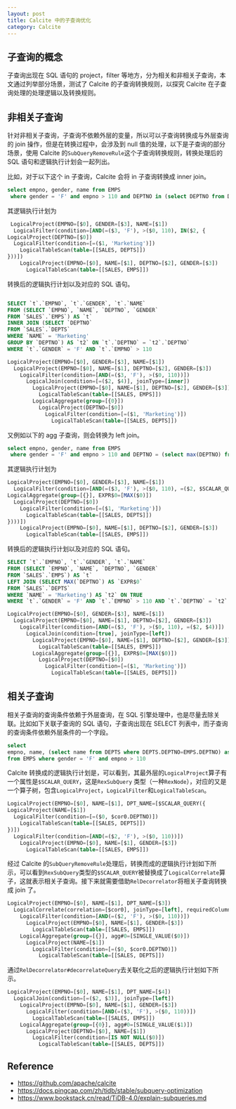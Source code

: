 ```yaml
---
layout: post
title: Calcite 中的子查询优化
category: Calcite
---
```


## 子查询的概念
子查询出现在 SQL 语句的 project，filter 等地方，分为相关和非相关子查询，本文通过列举部分场景，测试了 Calcite 的子查询转换规则，以探究 Calcite 在子查询处理的处理逻辑以及转换规则。

## 非相关子查询
针对非相关子查询，子查询不依赖外层的变量，所以可以子查询转换成与外层查询的 join 操作，但是在转换过程中，会涉及到 null 值的处理，以下是子查询的部分场景，使用 Calcite 的`SubQueryRemoveRule`这个子查询转换规则，转换处理后的 SQL 语句和逻辑执行计划会一起列出。

比如，对于以下这个 in 子查询，Calcite 会将 in 子查询转换成 inner join。

```sql
select empno, gender, name from EMPS
 where gender = 'F' and empno > 110 and DEPTNO in (select DEPTNO from DEPTS where NAME='Marketing')
```

其逻辑执行计划为

```sql
 LogicalProject(EMPNO=[$0], GENDER=[$3], NAME=[$1])
  LogicalFilter(condition=[AND(=($3, 'F'), >($0, 110), IN($2, {
LogicalProject(DEPTNO=[$0])
  LogicalFilter(condition=[=($1, 'Marketing')])
    LogicalTableScan(table=[[SALES, DEPTS]])
}))])
    LogicalProject(EMPNO=[$0], NAME=[$1], DEPTNO=[$2], GENDER=[$3])
      LogicalTableScan(table=[[SALES, EMPS]])
```

转换后的逻辑执行计划以及对应的 SQL 语句。

```sql

SELECT `t`.`EMPNO`, `t`.`GENDER`, `t`.`NAME`
FROM (SELECT `EMPNO`, `NAME`, `DEPTNO`, `GENDER`
FROM `SALES`.`EMPS`) AS `t`
INNER JOIN (SELECT `DEPTNO`
FROM `SALES`.`DEPTS`
WHERE `NAME` = 'Marketing'
GROUP BY `DEPTNO`) AS `t2` ON `t`.`DEPTNO` = `t2`.`DEPTNO`
WHERE `t`.`GENDER` = 'F' AND `t`.`EMPNO` > 110

LogicalProject(EMPNO=[$0], GENDER=[$3], NAME=[$1])
  LogicalProject(EMPNO=[$0], NAME=[$1], DEPTNO=[$2], GENDER=[$3])
    LogicalFilter(condition=[AND(=($3, 'F'), >($0, 110))])
      LogicalJoin(condition=[=($2, $4)], joinType=[inner])
        LogicalProject(EMPNO=[$0], NAME=[$1], DEPTNO=[$2], GENDER=[$3])
          LogicalTableScan(table=[[SALES, EMPS]])
        LogicalAggregate(group=[{0}])
          LogicalProject(DEPTNO=[$0])
            LogicalFilter(condition=[=($1, 'Marketing')])
              LogicalTableScan(table=[[SALES, DEPTS]])


```

又例如以下的 agg 子查询，则会转换为 left join。

```sql
select empno, gender, name from EMPS
 where gender = 'F' and empno > 110 and DEPTNO = (select max(DEPTNO) from DEPTS where NAME='Marketing')
```

其逻辑执行计划为

```sql
LogicalProject(EMPNO=[$0], GENDER=[$3], NAME=[$1])
  LogicalFilter(condition=[AND(=($3, 'F'), >($0, 110), =($2, $SCALAR_QUERY({
LogicalAggregate(group=[{}], EXPR$0=[MAX($0)])
  LogicalProject(DEPTNO=[$0])
    LogicalFilter(condition=[=($1, 'Marketing')])
      LogicalTableScan(table=[[SALES, DEPTS]])
})))])
    LogicalProject(EMPNO=[$0], NAME=[$1], DEPTNO=[$2], GENDER=[$3])
      LogicalTableScan(table=[[SALES, EMPS]])

```
转换后的逻辑执行计划以及对应的 SQL 语句。

```sql
SELECT `t`.`EMPNO`, `t`.`GENDER`, `t`.`NAME`
FROM (SELECT `EMPNO`, `NAME`, `DEPTNO`, `GENDER`
FROM `SALES`.`EMPS`) AS `t`
LEFT JOIN (SELECT MAX(`DEPTNO`) AS `EXPR$0`
FROM `SALES`.`DEPTS`
WHERE `NAME` = 'Marketing') AS `t2` ON TRUE
WHERE `t`.`GENDER` = 'F' AND `t`.`EMPNO` > 110 AND `t`.`DEPTNO` = `t2`.`EXPR$0`

LogicalProject(EMPNO=[$0], GENDER=[$3], NAME=[$1])
  LogicalProject(EMPNO=[$0], NAME=[$1], DEPTNO=[$2], GENDER=[$3])
    LogicalFilter(condition=[AND(=($3, 'F'), >($0, 110), =($2, $4))])
      LogicalJoin(condition=[true], joinType=[left])
        LogicalProject(EMPNO=[$0], NAME=[$1], DEPTNO=[$2], GENDER=[$3])
          LogicalTableScan(table=[[SALES, EMPS]])
        LogicalAggregate(group=[{}], EXPR$0=[MAX($0)])
          LogicalProject(DEPTNO=[$0])
            LogicalFilter(condition=[=($1, 'Marketing')])
              LogicalTableScan(table=[[SALES, DEPTS]])


```
## 相关子查询

相关子查询的查询条件依赖于外层查询，在 SQL 引擎处理中，也是尽量去除关联。比如如下关联子查询的 SQL 语句，子查询出现在 SELECT 列表中，而子查询的查询条件依赖外层条件的一个字段。

```sql
select 
empno, name, (select name from DEPTS where DEPTS.DEPTNO=EMPS.DEPTNO) as dpt_name 
from EMPS where gender = 'F' and empno > 110
```
Calcite 转换成的逻辑执行计划是，可以看到，其最外层的`LogicalProject`算子有一个属性是`$SCALAR_QUERY`，这是`RexSubQuery` 类型（一种`RexNode`），对应的又是一个算子树，包含`LogicalProject`，`LogicalFilter`和`LogicalTableScan`。

```sql
LogicalProject(EMPNO=[$0], NAME=[$1], DPT_NAME=[$SCALAR_QUERY({
LogicalProject(NAME=[$1])
  LogicalFilter(condition=[=($0, $cor0.DEPTNO)])
    LogicalTableScan(table=[[SALES, DEPTS]])
})])
  LogicalFilter(condition=[AND(=($2, 'F'), >($0, 110))])
    LogicalProject(EMPNO=[$0], NAME=[$1], GENDER=[$3])
      LogicalTableScan(table=[[SALES, EMPS]])

```

经过 Calcite 的`SubQueryRemoveRule`处理后，转换而成的逻辑执行计划如下所示，可以看到`RexSubQuery`类型的`$SCALAR_QUERY`被替换成了`LogicalCorrelate`算子，这就表示相关子查询。接下来就需要借助`RelDecorrelator`将相关子查询转换成 join 了。

```sql
LogicalProject(EMPNO=[$0], NAME=[$1], DPT_NAME=[$3])
  LogicalCorrelate(correlation=[$cor0], joinType=[left], requiredColumns=[{2}])
    LogicalFilter(condition=[AND(=($2, 'F'), >($0, 110))])
      LogicalProject(EMPNO=[$0], NAME=[$1], GENDER=[$3])
        LogicalTableScan(table=[[SALES, EMPS]])
    LogicalAggregate(group=[{}], agg#0=[SINGLE_VALUE($0)])
      LogicalProject(NAME=[$1])
        LogicalFilter(condition=[=($0, $cor0.DEPTNO)])
          LogicalTableScan(table=[[SALES, DEPTS]])
```

通过`RelDecorrelator#decorrelateQuery`去关联化之后的逻辑执行计划如下所示。

```sql
LogicalProject(EMPNO=[$0], NAME=[$1], DPT_NAME=[$4])
  LogicalJoin(condition=[=($2, $3)], joinType=[left])
    LogicalProject(EMPNO=[$0], NAME=[$1], GENDER=[$3])
      LogicalFilter(condition=[AND(=($3, 'F'), >($0, 110))])
        LogicalTableScan(table=[[SALES, EMPS]])
    LogicalAggregate(group=[{0}], agg#0=[SINGLE_VALUE($1)])
      LogicalProject(DEPTNO=[$0], NAME=[$1])
        LogicalFilter(condition=[IS NOT NULL($0)])
          LogicalTableScan(table=[[SALES, DEPTS]])
```

## Reference
* https://github.com/apache/calcite
* https://docs.pingcap.com/zh/tidb/stable/subquery-optimization
* https://www.bookstack.cn/read/TiDB-4.0/explain-subqueries.md
